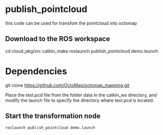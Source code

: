 # publish_pointcloud
this code can be used for transfom the pointcloud into octomap

## Download to the ROS workspace
   cd cloud_pkg/src
   catkin_make
roslaunch publish_pointcloud demo.launch
# Dependencies

git clone https://github.com/OctoMap/octomap_mapping.git

Place the test.pcd file from the folder data in the catkin_ws directory, and modify the launch file to specify the directory where test.pcd is located.

## Start the transformation node
    roslaunch publish_pointcloud demo.launch
